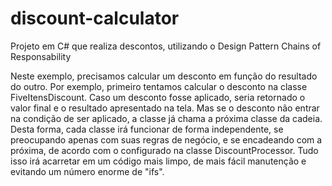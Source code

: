 # discount-calculator
Projeto em C# que realiza descontos, utilizando o Design Pattern Chains of Responsability

Neste exemplo, precisamos calcular um desconto em função do resultado do outro. Por exemplo, primeiro tentamos calcular o desconto na classe FiveItensDiscount. Caso um desconto fosse aplicado, seria retornado o valor final e o resultado apresentado na tela. Mas se o desconto não entrar na condição de ser aplicado, a classe já chama a próxima classe da cadeia. Desta forma, cada classe irá funcionar de forma independente, se preocupando apenas com suas regras de negócio, e se encadeando com a próxima, de acordo com o configurado na classe DiscountProcessor. Tudo isso irá acarretar em um código mais limpo, de mais fácil manutenção e evitando um número enorme de "ifs".
